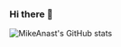 ### Hi there 👋
![MikeAnast's GitHub stats](https://github-readme-stats.vercel.app/api?username=MikeAnast&count_private=true&show_icons=true&theme=dracula)

<!--
**MikeAnast/MikeAnast** is a ✨ _special_ ✨ repository because its `README.md` (this file) appears on your GitHub profile.

Here are some ideas to get you started:

- 🔭 I’m currently working on ...
- 🌱 I’m currently learning ...
- 👯 I’m looking to collaborate on ...
- 🤔 I’m looking for help with ...
- 💬 Ask me about ...
- 📫 How to reach me: ...
- 😄 Pronouns: ...
- ⚡ Fun fact: ...
-->
